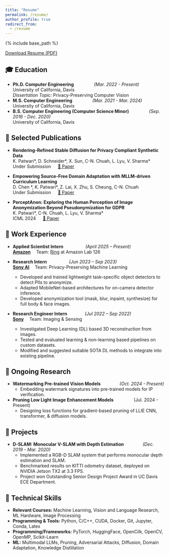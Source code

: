 ```yaml
---
title: "Resume"
permalink: /resume/
author_profile: true
redirect_from:
  - /resume
---
```


{% include base_path %}

<!-- # Resume -->

<p class="resume-download">
  <a href="/files/kartik_resume_feb2025.pdf" class="btn btn-download" target="_blank">
    <i class="fas fa-file-pdf"></i> Download Resume (PDF)
  </a>
</p>

## 🎓 **Education**
- **Ph.D. Computer Engineering** &emsp;&emsp;&emsp;&emsp; _(Mar. 2022 - Present)_  
  University of California, Davis  
  _Dissertation Topic_: Privacy-Preserving Computer Vision  
  <!-- GPA: 3.8/4.0    -->
- **M.S. Computer Engineering** &emsp;&emsp;&emsp;&emsp; _(Mar. 2021 - Mar. 2024)_  
  University of California, Davis  
- **B.S. Computer Engineering (Computer Science Minor)** &emsp;&emsp;&emsp;&emsp; _(Sep. 2016 - Dec. 2020)_  
  University of California, Davis 


## 📝 **Selected Publications**
- **Rendering-Refined Stable Diffusion for Privacy Compliant Synthetic Data**  
  K. Patwari\*, D. Schneider\*, X. Sun, C-N. Chuah, L. Lyu, V. Sharma\*  
  Under Submission  &emsp;  [📄 Paper](https://arxiv.org/abs/2412.06248)

- **Empowering Source-Free Domain Adaptation with MLLM-driven Curriculum Learning**  
  D. Chen \*, K. Patwari\*, Z. Lai, X. Zhu, S. Cheung, C-N. Chuah  
  Under Submission &emsp; [📄 Paper](https://arxiv.org/abs/2405.18376)

- **PerceptAnon: Exploring the Human Perception of Image Anonymization Beyond Pseudonymization for GDPR**  
  K. Patwari\*, C-N. Chuah, L. Lyu, V. Sharma\*  
  ICML 2024 &emsp; [📄 Paper](https://proceedings.mlr.press/v235/patwari24a.html)

## 💼 **Work Experience**

- **Applied Scientist Intern**&emsp;&emsp;&emsp;&emsp;&emsp;_(April 2025 – Present)_  
  **[Amazon](https://amazon.jobs/content/en/teams/devices-and-services/lab126)** &emsp;Team: [Ring](https://ring.com/) at Amazon Lab 126

- **Research Intern**&emsp;&emsp;&emsp;&emsp;&emsp;_(Jun 2023 – Sep 2023)_  
  **[Sony AI](https://ai.sony/)** &emsp;Team: Privacy-Preserving Machine Learning
  - Developed and trained lightweight task-specific object detectors to detect PIIs to anonymize.  
  - Adapted MobileNet-based architectures for on-camera detector inference.  
  - Developed anonymization tool (mask, blur, inpaint, synthesize) for full body & face images.  

- **Research Engineer Intern**&emsp;&emsp;&emsp;&emsp;_(Jul 2022 – Sep 2022)_  
  **[Sony](https://www.sony.com/en/)** &emsp;Team: Imaging & Sensing
  - Investigated Deep Learning (DL) based 3D reconstruction from images.  
  - Tested and evaluated learning & non-learning based pipelines on custom datasets.  
  - Modified and suggested suitable SOTA DL methods to integrate into existing pipeline.  


## 🔬 **Ongoing Research**
- **Watermarking Pre-trained Vision Models** &emsp;&emsp;&emsp;&emsp;_(Oct. 2024 - Present)_
  - Embedding watermark signatures into pre-trained models for IP verification.
- **Pruning Low Light Image Enhancement Models** &emsp;&emsp;&emsp;&emsp; (Jul. 2024 - Present)
  - Designing loss functions for gradient-based pruning of LLIE CNN, transformer, & diffusion models.

## 🔎 Projects
- **D-SLAM: Monocular V-SLAM with Depth Estimation** &emsp;&emsp;&emsp;&emsp;_(Dec. 2019 - Mar. 2020)_  
  - Implemented a RGB-D SLAM system that performs monocular depth estimation and SLAM.
  - Benchmarked results on KITTI odometry dataset, deployed on NVIDIA Jetson TX2 at 3.3 FPS.
  - Project won Outstanding Senior Design Project Award in UC Davis ECE Department.

## 🔧 **Technical Skills**
- **Relevant Courses:** Machine Learning, Vision and Language Research, ML Hardware, Image Processing
- **Programming & Tools:** Python, C/C++, CUDA, Docker, Git, Jupyter, Conda, Latex
- **Programming/Frameworks:** PyTorch, HuggingFace, OpenCilk, OpenCV, OpenMP, Scikit-Learn
- **ML:** Multimodal LLMs, Pruning, Adversarial Attacks, Diffusion, Domain Adaptation, Knowledge Distillation
